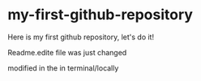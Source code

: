 # my-first-github-repository
Here is my first github repository, let's do it!

Readme.edite file was just changed

modified in the in terminal/locally
